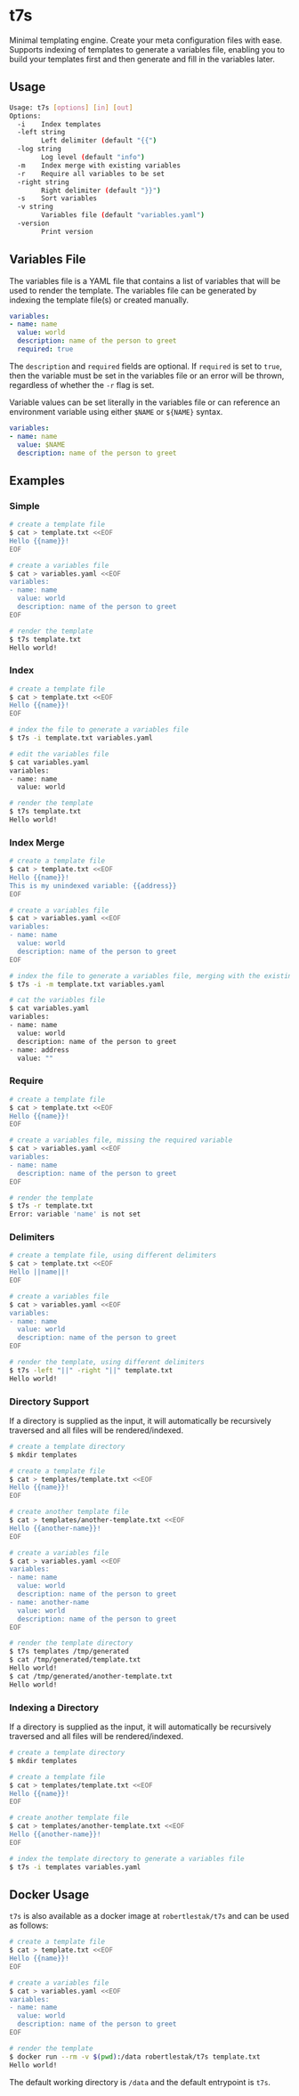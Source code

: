 # t7s

Minimal templating engine. Create your meta configuration files with ease. Supports indexing of templates to generate a variables file, enabling you to build your templates first and then generate and fill in the variables later.

## Usage

```bash
Usage: t7s [options] [in] [out]
Options:
  -i    Index templates
  -left string
        Left delimiter (default "{{")
  -log string
        Log level (default "info")
  -m    Index merge with existing variables
  -r    Require all variables to be set
  -right string
        Right delimiter (default "}}")
  -s    Sort variables
  -v string
        Variables file (default "variables.yaml")
  -version
        Print version
```

## Variables File

The variables file is a YAML file that contains a list of variables that will be used to render the template. The variables file can be generated by indexing the template file(s) or created manually.

```yaml
variables:
- name: name
  value: world
  description: name of the person to greet
  required: true
```

The `description` and `required` fields are optional. If `required` is set to `true`, then the variable must be set in the variables file or an error will be thrown, regardless of whether the `-r` flag is set.

Variable values can be set literally in the variables file or can reference an environment variable using either `$NAME` or `${NAME}` syntax.

```yaml
variables:
- name: name
  value: $NAME
  description: name of the person to greet
```

## Examples

### Simple

```bash
# create a template file
$ cat > template.txt <<EOF
Hello {{name}}!
EOF

# create a variables file
$ cat > variables.yaml <<EOF
variables:
- name: name
  value: world
  description: name of the person to greet
EOF

# render the template
$ t7s template.txt
Hello world!
```

### Index

```bash
# create a template file
$ cat > template.txt <<EOF
Hello {{name}}!
EOF

# index the file to generate a variables file
$ t7s -i template.txt variables.yaml

# edit the variables file
$ cat variables.yaml
variables:
- name: name
  value: world

# render the template
$ t7s template.txt
Hello world!
```

### Index Merge

```bash
# create a template file
$ cat > template.txt <<EOF
Hello {{name}}!
This is my unindexed variable: {{address}}
EOF

# create a variables file
$ cat > variables.yaml <<EOF
variables:
- name: name
  value: world
  description: name of the person to greet
EOF

# index the file to generate a variables file, merging with the existing variables
$ t7s -i -m template.txt variables.yaml

# cat the variables file
$ cat variables.yaml
variables:
- name: name
  value: world
  description: name of the person to greet
- name: address
  value: ""
```

### Require

```bash
# create a template file
$ cat > template.txt <<EOF
Hello {{name}}!
EOF

# create a variables file, missing the required variable
$ cat > variables.yaml <<EOF
variables:
- name: name
  description: name of the person to greet
EOF

# render the template
$ t7s -r template.txt
Error: variable 'name' is not set
```

### Delimiters

```bash
# create a template file, using different delimiters
$ cat > template.txt <<EOF
Hello ||name||!
EOF

# create a variables file
$ cat > variables.yaml <<EOF
variables:
- name: name
  value: world
  description: name of the person to greet
EOF

# render the template, using different delimiters
$ t7s -left "||" -right "||" template.txt
Hello world!
```

### Directory Support

If a directory is supplied as the input, it will automatically be recursively traversed and all files will be rendered/indexed.

```bash
# create a template directory
$ mkdir templates

# create a template file
$ cat > templates/template.txt <<EOF
Hello {{name}}!
EOF

# create another template file
$ cat > templates/another-template.txt <<EOF
Hello {{another-name}}!
EOF

# create a variables file
$ cat > variables.yaml <<EOF
variables:
- name: name
  value: world
  description: name of the person to greet
- name: another-name
  value: world
  description: name of the person to greet
EOF

# render the template directory
$ t7s templates /tmp/generated
$ cat /tmp/generated/template.txt
Hello world!
$ cat /tmp/generated/another-template.txt
Hello world!
```

### Indexing a Directory

If a directory is supplied as the input, it will automatically be recursively traversed and all files will be rendered/indexed.

```bash
# create a template directory
$ mkdir templates

# create a template file
$ cat > templates/template.txt <<EOF
Hello {{name}}!
EOF

# create another template file
$ cat > templates/another-template.txt <<EOF
Hello {{another-name}}!
EOF

# index the template directory to generate a variables file
$ t7s -i templates variables.yaml
```

## Docker Usage

`t7s` is also available as a docker image at `robertlestak/t7s` and can be used as follows:

```bash
# create a template file
$ cat > template.txt <<EOF
Hello {{name}}!
EOF

# create a variables file
$ cat > variables.yaml <<EOF
variables:
- name: name
  value: world
  description: name of the person to greet
EOF

# render the template
$ docker run --rm -v $(pwd):/data robertlestak/t7s template.txt
Hello world!
```

The default working directory is `/data` and the default entrypoint is `t7s`.